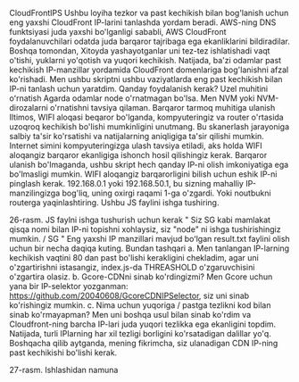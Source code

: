 CloudFrontIPS
Ushbu loyiha tezkor va past kechikish bilan bog'lanish uchun eng yaxshi CloudFront IP-larini tanlashda yordam beradi.
AWS-ning DNS funktsiyasi juda yaxshi bo'lganligi sababli, AWS CloudFront foydalanuvchilari odatda juda barqaror tajribaga ega ekanliklarini bildiradilar.
Boshqa tomondan, Xitoyda yashayotganlar uni tez-tez ishlatishadi vaqt o'tishi, yuklarni yo'qotish va yuqori kechikish. Natijada, ba'zi odamlar past kechikish IP-manzillar yordamida CloudFront domenlariga bog'lanishni afzal ko'rishadi. Men ushbu skriptni ushbu vaziyatlarda eng past kechikish bilan IP-ni tanlash uchun yaratdim.
Qanday foydalanish kerak?
Uzel muhitini oʻrnatish
Agarda odamlar node o'rnatmagan bo'lsa. Men NVM yoki NVM-dirozalarni o'rnatishni tavsiya qilaman.
Barqaror tarmoq muhitiga ulanish
Iltimos, WIFI aloqasi beqaror bo'lganda, kompyuteringiz va router o'rtasida uzoqroq kechikish bo'lishi mumkinligini unutmang. Bu skanerlash jarayoniga salbiy ta'sir ko'rsatishi va natijalarning aniqligiga ta'sir qilishi mumkin.
Internet simini kompyuteringizga ulash tavsiya etiladi, aks holda WIFI aloqangiz barqaror ekanligiga ishonch hosil qilishingiz kerak. Barqaror ulanish bo'lmaganda, ushbu skript hech qanday IP-ni olish imkoniyatiga ega bo'lmasligi mumkin. WIFI aloqangiz barqarorligini bilish uchun eshik IP-ni pinglash kerak. 192.168.0.1 yoki 192.168.50.1, bu sizning mahalliy IP-manzilingizga bog'liq, uning oxirgi raqami 1-ga o'zgardi. Yoki noutbukni routerga yaqinlashtiring.
Ushbu JS faylini ishga tushiring.
 
26-rasm. JS faylni ishga tushurish uchun kerak 
" Siz SG kabi mamlakat qisqa nomi bilan IP-ni topishni xohlaysiz, siz "node" ni ishga tushirishingiz mumkin. / SG "
Eng yaxshi IP manzillari mavjud boʻlgan result.txt faylini olish uchun bir necha daqiqa kuting.
Bundan tashqari
a. Men tanlangan IP-larning kechikish vaqtini 80 dan past bo'lishi kerakligini chekladim, agar uni o'zgartirishni istasangiz, index.js-da THREASHOLD o'zgaruvchisini o'zgartira olasiz.
b. Gcore-CDNni sinab ko'rdingizmi? Men Gcore uchun yana bir IP-selektor yozganman: https://github.com/20040608/GcoreCDNIPSelector, siz uni sinab ko'rishingiz mumkin.
c. Nima uchun yuqoriga / pastga tezlikni kod bilan sinab ko'rmayapman? Men uni boshqa usul bilan sinab ko'rdim va Cloudfront-ning barcha IP-lari juda yuqori tezlikka ega ekanligini topdim. Natijada, turli IPlarning har xil tezligi borligini ko'rsatadigan dalillar yo'q. Boshqacha qilib aytganda, mening fikrimcha, siz ulanadigan CDN IP-ning past kechikishi bo'lishi kerak.
 
27-rasm. Ishlashidan namuna
